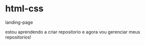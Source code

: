 # html-css
 landing-page

estou aprendendo a criar repositorio  e agora vou gerenciar meus repositorios!
